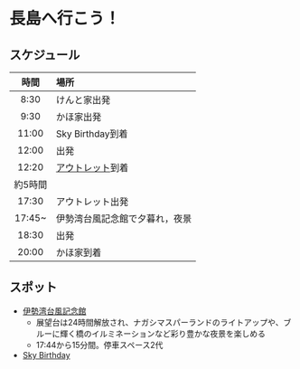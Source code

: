 # 長島へ行こう！

## スケジュール
| 時間    | 場所                           | 
| :-----: | :----------------------------- | 
| 8:30    | けんと家出発                   | 
| 9:30    | かほ家出発                     | 
| 11:00   | Sky Birthday到着               | 
| 12:00   | 出発                           | 
| 12:20   | [アウトレット](https://mitsui-shopping-park.com/mop/nagashima/search/)到着               | 
| 約5時間 |                                | 
| 17:30   | アウトレット出発               | 
| 17:45~  | 伊勢湾台風記念館で夕暮れ，夜景 | 
| 18:30   | 出発                           | 
| 20:00   | かほ家到着                     | 



## スポット
- [伊勢湾台風記念館](https://yakei.jp/japan/spot.php?i=twister)
  - 展望台は24時間解放され、ナガシマスパーランドのライトアップや、ブルーに輝く橋のイルミネーションなど彩り豊かな夜景を楽しめる
  - 17:44から15分間。停車スペース2代
- [Sky Birthday](https://sky-birthday.com/service/)